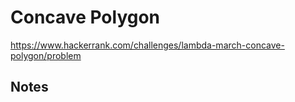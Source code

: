 # Concave Polygon

https://www.hackerrank.com/challenges/lambda-march-concave-polygon/problem

## Notes


